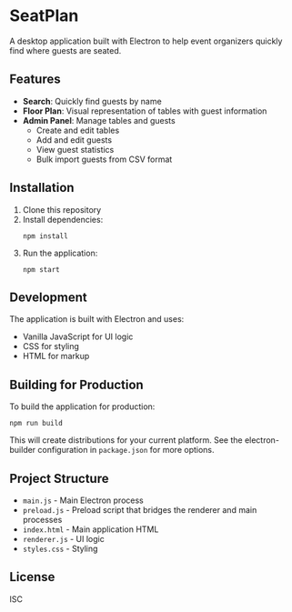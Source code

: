 # SeatPlan

A desktop application built with Electron to help event organizers quickly find where guests are seated.

## Features

- **Search**: Quickly find guests by name
- **Floor Plan**: Visual representation of tables with guest information
- **Admin Panel**: Manage tables and guests
  - Create and edit tables
  - Add and edit guests
  - View guest statistics
  - Bulk import guests from CSV format

## Installation

1. Clone this repository
2. Install dependencies:
   ```
   npm install
   ```
3. Run the application:
   ```
   npm start
   ```

## Development

The application is built with Electron and uses:
- Vanilla JavaScript for UI logic
- CSS for styling
- HTML for markup

## Building for Production

To build the application for production:

```
npm run build
```

This will create distributions for your current platform. See the electron-builder configuration in `package.json` for more options.

## Project Structure

- `main.js` - Main Electron process
- `preload.js` - Preload script that bridges the renderer and main processes
- `index.html` - Main application HTML
- `renderer.js` - UI logic
- `styles.css` - Styling

## License

ISC 
